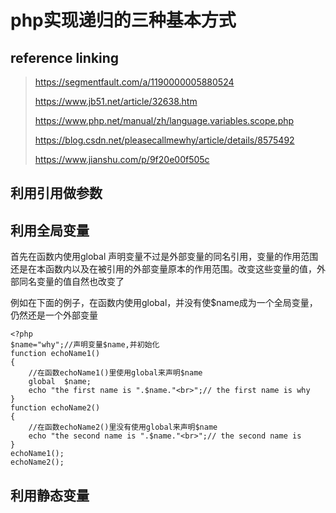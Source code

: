 # php实现递归的三种基本方式

## reference linking

>  https://segmentfault.com/a/1190000005880524 
>
>  https://www.jb51.net/article/32638.htm 
>
>  https://www.php.net/manual/zh/language.variables.scope.php
>
>  https://blog.csdn.net/pleasecallmewhy/article/details/8575492 
>
>  https://www.jianshu.com/p/9f20e00f505c 

## 利用引用做参数

## 利用全局变量

首先在函数内使用global 声明变量不过是外部变量的同名引用，变量的作用范围还是在本函数内以及在被引用的外部变量原本的作用范围。改变这些变量的值，外部同名变量的值自然也改变了

例如在下面的例子，在函数内使用global，并没有使$name成为一个全局变量，仍然还是一个外部变量

```
<?php
$name="why";//声明变量$name,并初始化
function echoName1()
{
    //在函数echoName1()里使用global来声明$name
    global  $name;
    echo "the first name is ".$name."<br>";// the first name is why
}
function echoName2()
{
	//在函数echoName2()里没有使用global来声明$name
	echo "the second name is ".$name."<br>";// the second name is
}
echoName1();
echoName2();

```



## 利用静态变量